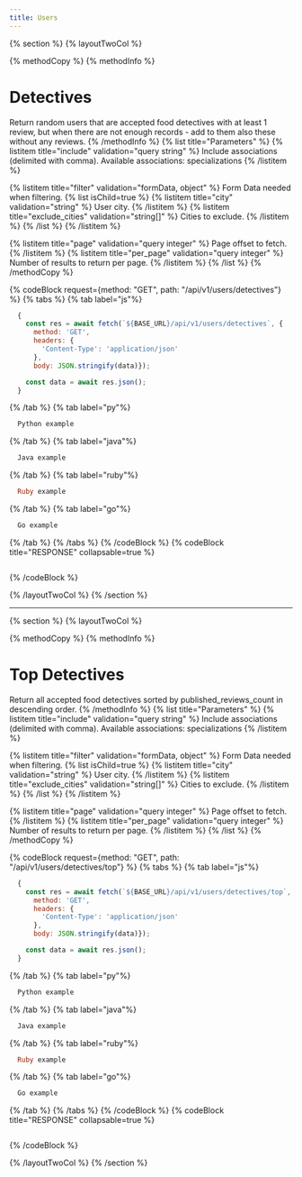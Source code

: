 ```yaml
---
title: Users
---
```

{% section %}
{% layoutTwoCol %}

{% methodCopy %}
{% methodInfo %}
  # Detectives
  Return random users that are accepted food detectives with at least 1 review, but when there are not enough records - add to them also these without any reviews.
{% /methodInfo %}
{% list title="Parameters" %}
  {% listitem title="include" validation="query string" %}
  Include associations (delimited with comma). Available associations: specializations
  {% /listitem %}

  {% listitem title="filter" validation="formData, object" %}
  Form Data needed when filtering.
  {% list isChild=true %}
  {% listitem title="city" validation="string" %}
  User city.
  {% /listitem %}
  {% listitem title="exclude_cities" validation="string[]" %}
  Cities to exclude.
  {% /listitem %}
  {% /list %}
  {% /listitem %}

  {% listitem title="page" validation="query integer" %}
  Page offset to fetch.
  {% /listitem %}
  {% listitem title="per_page" validation="query integer" %}
  Number of results to return per page.
  {% /listitem %}
{% /list %}
{% /methodCopy %}

{% codeBlock request={method: "GET", path: "/api/v1/users/detectives"} %}
{% tabs %}
  {% tab label="js"%}
  ```js
    {
      const res = await fetch(`${BASE_URL}/api/v1/users/detectives`, {
        method: 'GET',
        headers: {
          'Content-Type': 'application/json'
        },
        body: JSON.stringify(data)});

      const data = await res.json();
    }
  ```
  {% /tab %}
  {% tab label="py"%}
  ```py
    Python example
  ```
  {% /tab %}
  {% tab label="java"%}
  ```java
    Java example
  ```
  {% /tab %}
  {% tab label="ruby"%}
  ```ruby
    Ruby example
  ```
  {% /tab %}
  {% tab label="go"%}
  ```go
    Go example
  ```
  {% /tab %}
{% /tabs %}
{% /codeBlock %}
{% codeBlock title="RESPONSE" collapsable=true %}
  ```json
  ```
{% /codeBlock %}

{% /layoutTwoCol %}
{% /section %}

- - -

{% section %}
{% layoutTwoCol %}

{% methodCopy %}
{% methodInfo %}
  # Top Detectives
  Return all accepted food detectives sorted by published_reviews_count in descending order.
{% /methodInfo %}
{% list title="Parameters" %}
  {% listitem title="include" validation="query string" %}
  Include associations (delimited with comma). Available associations: specializations
  {% /listitem %}

  {% listitem title="filter" validation="formData, object" %}
  Form Data needed when filtering.
  {% list isChild=true %}
  {% listitem title="city" validation="string" %}
  User city.
  {% /listitem %}
  {% listitem title="exclude_cities" validation="string[]" %}
  Cities to exclude.
  {% /listitem %}
  {% /list %}
  {% /listitem %}

  {% listitem title="page" validation="query integer" %}
  Page offset to fetch.
  {% /listitem %}
  {% listitem title="per_page" validation="query integer" %}
  Number of results to return per page.
  {% /listitem %}
{% /list %}
{% /methodCopy %}

{% codeBlock request={method: "GET", path: "/api/v1/users/detectives/top"} %}
{% tabs %}
  {% tab label="js"%}
  ```js
    {
      const res = await fetch(`${BASE_URL}/api/v1/users/detectives/top`, {
        method: 'GET',
        headers: {
          'Content-Type': 'application/json'
        },
        body: JSON.stringify(data)});

      const data = await res.json();
    }
  ```
  {% /tab %}
  {% tab label="py"%}
  ```py
    Python example
  ```
  {% /tab %}
  {% tab label="java"%}
  ```java
    Java example
  ```
  {% /tab %}
  {% tab label="ruby"%}
  ```ruby
    Ruby example
  ```
  {% /tab %}
  {% tab label="go"%}
  ```go
    Go example
  ```
  {% /tab %}
{% /tabs %}
{% /codeBlock %}
{% codeBlock title="RESPONSE" collapsable=true %}
  ```json
  ```
{% /codeBlock %}

{% /layoutTwoCol %}
{% /section %}
